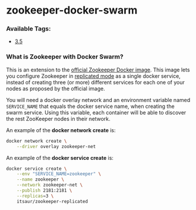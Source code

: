 # zookeeper-docker-swarm

### Available Tags:
 - [3.5](https://github.com/itsaur/zookeeper-docker-swarm/blob/3.5/Dockerfile)

### What is Zookeeper with Docker Swarm?
This is an extension to the [official Zookeeper Docker image](https://store.docker.com/images/zookeeper). 
This image lets you configure Zookeeper in [replicated mode](http://zookeeper.apache.org/doc/current/zookeeperStarted.html#sc_RunningReplicatedZooKeeper) 
as a single docker service, instead of creating three (or more) different services for each one of your nodes as proposed by the official image.

You will need a docker overlay network and an environment variable named `SERVICE_NAME` that equals the docker service name, when creating the swarm service.
Using this variable, each container will be able to discover the rest ZooKeeper nodes in their network.

An example of the **docker network create** is:

```bash
docker network create \
    --driver overlay zookeeper-net
```

An example of the **docker service create** is:

```bash
docker service create \
    --env "SERVICE_NAME=zookeeper" \
    --name zookeeper \
    --network zookeeper-net \
    --publish 2181:2181 \
    --replicas=3 \
    itsaur/zookeeper-replicated
```
